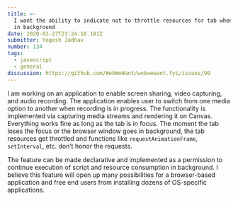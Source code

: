 ```yaml
---
title: >-
  I want the ability to indicate not to throttle resources for tab when it goes
  in background
date: 2020-02-27T23:24:10.181Z
submitter: Yogesh Jadhav
number: 134
tags:
  - javascript
  - general
discussion: https://github.com/WebWeWant/webwewant.fyi/issues/90
---
```

I am working on an application to enable screen sharing, video capturing, and audio recording. The application enables user to switch from one media option to another when recording is in progress. The functionality is implemented via capturing media streams and rendering it on Canvas. Everything works fine as long as the tab is in focus.
 The moment the tab loses the focus or the browser window goes in background, the tab resources get throttled and functions like `requestAnimationFrame`, `setInterval`, etc. don’t honor the requests.

The feature can be made declarative and implemented as a permission to continue execution of script and resource consumption in background.
 I believe this feature will open up many possibilities for a browser-based application and free end users from installing dozens of OS-specific applications.
